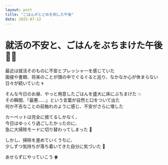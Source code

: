 ```yaml
---
layout: post
title: "ごはんがとどめを刺した午後"
date: 2025-07-12
---
```


# 就活の不安と、ごはんをぶちまけた午後 🍚💥

最近は就活そのものに不安とプレッシャーを感じていた  
面接や書類、将来のことが頭の中でぐるぐると巡り、なかなか心が休まらない日々が続いていた 🌀

そんな今日のお昼、やっと用意したごはんを盛大に床にぶちまけた 💥  
その瞬間、「最悪……」という言葉が自然と口をついて出た  
何か不吉なことの前触れのように感じ、不安がさらに増した

カーペットは完全に捨てるしかなく、  
今日はゆっくり過ごしたかったのに、  
急に大掃除モードに切り替わってしまった 🧹

しかし、掃除を進めていくうちに、  
少しずつ気持ちが落ち着いてきた自分に気づいた 🌿

あせらずにやっていこう 🍀
